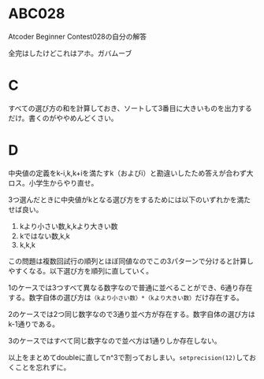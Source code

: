 # ABC028
Atcoder Beginner Contest028の自分の解答

全完はしたけどこれはアホ。ガバムーブ

# C
すべての選び方の和を計算しておき、ソートして3番目に大きいものを出力するだけ。書くのがややめんどくさい。

# D
中央値の定義をk-i,k,k+iを満たすk（およびi）と勘違いしたため答えが合わず大ロス。小学生からやり直せ。

3つ選んだときに中央値がkとなる選び方をするためには以下のいずれかを満たせば良い。

1. kより小さい数,k,kより大きい数
2. kではない数,k,k
3. k,k,k

この問題は複数回試行の順列とほぼ同値なのでこの3パターンで分けると計算しやすくなる。以下選び方を順列に直していく。

1のケースでは3つすべて異なる数字なので普通に並べることができ、6通り存在する。数字自体の選び方は`（kより小さい数）*（kより大きい数）`だけ存在する。

2のケースでは2つ同じ数字なので3通り並べ方が存在する。数字自体の選び方はk-1通りである。

3のケースではすべて同じ数字なので並べ方は1通りしか存在しない。

以上をまとめてdoubleに直してn^3で割っておしまい。`setprecision(12)`しておくことを忘れずに。